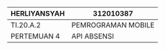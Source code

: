 |   HERLIYANSYAH        |       312010387       |
|-----------------------|-----------------------|
|    TI.20.A.2          |   PEMROGRAMAN MOBILE  |
|   PERTEMUAN 4         |   API ABSENSI         |


